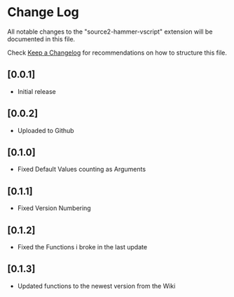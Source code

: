 # Change Log

All notable changes to the "source2-hammer-vscript" extension will be documented in this file.

Check [Keep a Changelog](http://keepachangelog.com/) for recommendations on how to structure this file.

## [0.0.1]

- Initial release

## [0.0.2]

- Uploaded to Github

## [0.1.0]

- Fixed Default Values counting as Arguments

## [0.1.1]

- Fixed Version Numbering

## [0.1.2]

- Fixed the Functions i broke in the last update

## [0.1.3]

-  Updated functions to the newest version from the Wiki